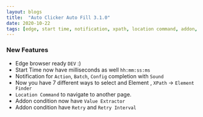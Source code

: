 ```yaml
---
layout: blogs
title:  "Auto Clicker Auto Fill 3.1.0"
date: 2020-10-22
tags: [edge, start time, notification, xpath, location command, addon, value extractor, retry, retry interval]
---
```


### New Features
* Edge browser ready `DEV` :)
* Start Time now have milliseconds as well `hh:mm:ss:ms`
* Notification for `Action`, `Batch`, `Config` completion with `Sound`
* Now you have 7 different ways to select and Element , `XPath` -> `Element Finder`
* `Location Command` to navigate to another page.
* Addon condition now have `Value Extractor`
* Addon condition have `Retry` and `Retry Interval`